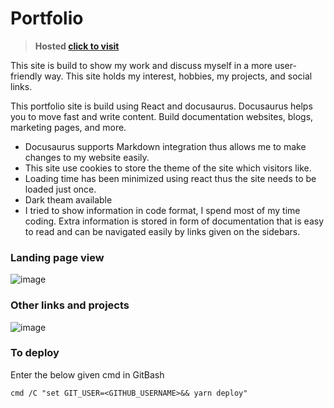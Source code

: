 # Portfolio

> **Hosted [click to visit](https://kdsinghcoder.github.io/)**

This site is build to show my work and discuss myself in a more user-friendly way. This site holds my interest, hobbies, my projects, and social links.

This portfolio site is build using React and docusaurus. Docusaurus helps you to move fast and write content. Build documentation websites, blogs, marketing pages, and more.

- Docusaurus supports Markdown integration thus allows me to make changes to my website easily.
- This site use cookies to store the theme of the site which visitors like.
- Loading time has been minimized using react thus the site needs to be loaded just once.
- Dark theam available
- I tried to show information in code format, I spend most of my time coding. Extra information is stored in form of documentation that is easy to read and can be navigated easily   by links given on the sidebars.

### Landing page view

![image](https://user-images.githubusercontent.com/50829119/124011145-4f943b80-d9fd-11eb-91f2-44427788400b.png)

### Other links and projects
![image](https://user-images.githubusercontent.com/50829119/124011333-84a08e00-d9fd-11eb-97e4-803b46d71e95.png)

### To deploy 
Enter the below given cmd in GitBash 
```npm
cmd /C "set GIT_USER=<GITHUB_USERNAME>&& yarn deploy"
```
